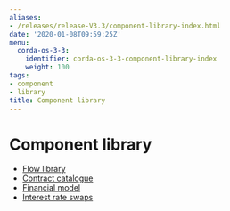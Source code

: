 ```yaml
---
aliases:
- /releases/release-V3.3/component-library-index.html
date: '2020-01-08T09:59:25Z'
menu:
  corda-os-3-3:
    identifier: corda-os-3-3-component-library-index
    weight: 100
tags:
- component
- library
title: Component library
---
```



# Component library



* [Flow library](flow-library.md)
* [Contract catalogue](contract-catalogue.md)
* [Financial model](financial-model.md)
* [Interest rate swaps](contract-irs.md)




